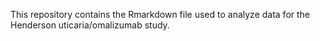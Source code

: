 This repository contains the Rmarkdown file used to analyze data for the Henderson uticaria/omalizumab study.
